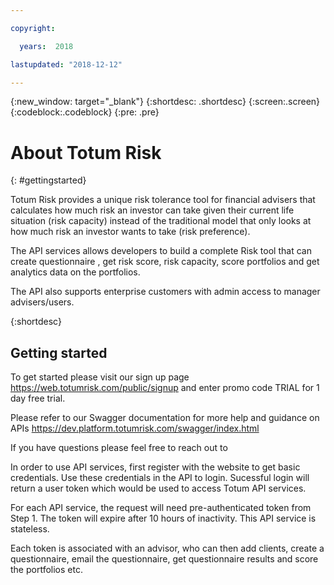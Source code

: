 ```yaml
---

copyright:

  years:  2018

lastupdated: "2018-12-12"

---
```



{:new_window: target="_blank"}
{:shortdesc: .shortdesc}
{:screen:.screen}
{:codeblock:.codeblock}
{:pre: .pre}

# About Totum Risk
{: #gettingstarted}

Totum Risk provides a unique risk tolerance tool for financial advisers that calculates how much risk an investor can take given their current life situation (risk capacity) instead of the traditional model that only looks at how much risk an investor wants to take (risk preference).

The API services allows  developers to build a complete Risk tool that can create questionnaire , get  risk score, risk capacity, score portfolios and  get analytics data on the portfolios. 

The API also supports enterprise customers with admin access to  manager advisers/users.

{:shortdesc}

## Getting started

To get started please visit our  sign up page 
https://web.totumrisk.com/public/signup and enter promo code TRIAL for 1  day free trial.

Please refer to our Swagger documentation for more help and guidance on APIs
https://dev.platform.totumrisk.com/swagger/index.html

If you have questions please feel free to reach out to

In order to  use API services, first register with the website to get basic credentials. Use these credentials in the API to login. Sucessful login will return a  user token which would be used to access Totum API services.

For each API service, the request will need pre-authenticated token from Step 1.  The token will expire after 10 hours of inactivity. This API service is stateless.

Each token is associated with an advisor, who can then add clients, create a questionnaire, email the questionnaire, get questionnaire results and score the portfolios etc.


